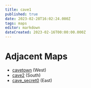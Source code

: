 ```yaml
---
title: cave1
published: true
date: 2023-02-28T16:02:24.000Z
tags: maps
editor: markdown
dateCreated: 2023-02-16T00:00:00.000Z
---
```



# Adjacent Maps
 * [cavetown](/maps/cavetown) (West)
 * [cave2](/maps/cave2) (South)
 * [cave_secret0](/maps/cave_secret0) (East)
